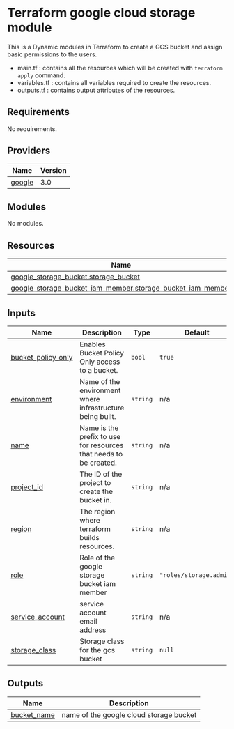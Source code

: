 # Terraform google cloud storage module 
This is a Dynamic modules in Terraform to create a GCS bucket and assign basic permissions to the users.

* main.tf : contains all the resources which will be created with `terraform apply` command. 
* variables.tf : contains all variables required to create the resources.
* outputs.tf : contains output attributes of the resources. 

## Requirements

No requirements.

## Providers

| Name | Version |
|------|---------|
| <a name="provider_google"></a> [google](#provider\_google) | 3.0 |

## Modules

No modules.

## Resources

| Name | Type |
|------|------|
| [google_storage_bucket.storage_bucket](https://registry.terraform.io/providers/hashicorp/google/latest/docs/resources/storage_bucket) | resource |
| [google_storage_bucket_iam_member.storage_bucket_iam_member](https://registry.terraform.io/providers/hashicorp/google/latest/docs/resources/storage_bucket_iam_member) | resource |

## Inputs

| Name | Description | Type | Default | Required |
|------|-------------|------|---------|:--------:|
| <a name="input_bucket_policy_only"></a> [bucket\_policy\_only](#input\_bucket\_policy\_only) | Enables Bucket Policy Only access to a bucket. | `bool` | `true` | no |
| <a name="input_environment"></a> [environment](#input\_environment) | Name of the environment where infrastructure being built. | `string` | n/a | yes |
| <a name="input_name"></a> [name](#input\_name) | Name is the prefix to use for resources that needs to be created. | `string` | n/a | yes |
| <a name="input_project_id"></a> [project\_id](#input\_project\_id) | The ID of the project to create the bucket in. | `string` | n/a | yes |
| <a name="input_region"></a> [region](#input\_region) | The region where terraform builds resources. | `string` | n/a | yes |
| <a name="input_role"></a> [role](#input\_role) | Role of the google storage bucket iam member | `string` | `"roles/storage.admin"` | no |
| <a name="input_service_account"></a> [service\_account](#input\_service\_account) | service account email address | `string` | n/a | yes |
| <a name="input_storage_class"></a> [storage\_class](#input\_storage\_class) | Storage class for the gcs bucket | `string` | `null` | no |

## Outputs

| Name | Description |
|------|-------------|
| <a name="output_bucket_name"></a> [bucket\_name](#output\_bucket\_name) | name of the google cloud storage bucket |

